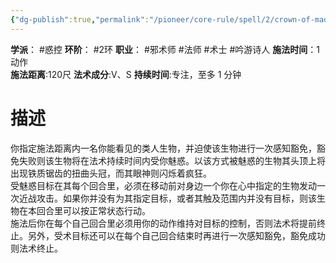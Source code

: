 ```yaml
---
{"dg-publish":true,"permalink":"/pioneer/core-rule/spell/2/crown-of-madness/","dgPassFrontmatter":true}
---
```


**学派**： #惑控
**环阶**： #2环
**职业**： #邪术师 #法师 #术士 #吟游诗人 
**施法时间**：1 动作  
**施法距离**:120尺
**法术成分**:V、S
**持续时间**:专注，至多 1 分钟
# 描述
你指定施法距离内一名你能看见的类人生物，并迫使该生物进行一次感知豁免，豁免失败则该生物将在法术持续时间内受你魅惑。以该方式被魅惑的生物其头顶上将出现铁质锯齿的扭曲头冠，而其眼神则闪烁着疯狂。  
受魅惑目标在其每个回合里，必须在移动前对身边一个你在心中指定的生物发动一次近战攻击。如果你并没有为其指定目标，或者其触及范围内并没有目标，则该生物在本回合里可以按正常状态行动。  
施法后你在每个自己回合里必须用你的动作维持对目标的控制，否则法术将提前终止。另外，受术目标还可以在每个自己回合结束时再进行一次感知豁免，豁免成功则法术终止。
